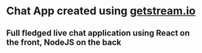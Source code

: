 # Chat App created using [getstream.io](https://getstream.io/)

## Full fledged live chat application using React on the front, NodeJS on the back
